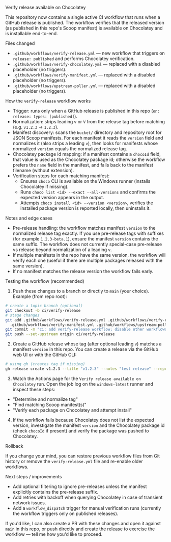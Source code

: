 Verify release available on Chocolatey

This repository now contains a single active CI workflow that runs when a GitHub release is published. The workflow verifies that the released version (as published in this repo's Scoop manifest) is available on Chocolatey and is installable end-to-end.

Files changed

- `.github/workflows/verify-release.yml` — new workflow that triggers on `release: published` and performs Chocolatey verification.
- `.github/workflows/verify-chocolatey.yml` — replaced with a disabled placeholder (no triggers).
- `.github/workflows/verify-manifest.yml` — replaced with a disabled placeholder (no triggers).
- `.github/workflows/upstream-poller.yml` — replaced with a disabled placeholder (no triggers).

How the `verify-release` workflow works

- Trigger: runs only when a GitHub release is published in this repo (`on: release: types: [published]`).
- Normalization: strips leading `v` or `V` from the release tag before matching (e.g. `v1.2.3` -> `1.2.3`).
- Manifest discovery: scans the `bucket/` directory and repository root for JSON Scoop manifests. For each manifest it reads the `version` field and normalizes it (also strips a leading `v`), then looks for manifests whose normalized `version` equals the normalized release tag.
- Chocolatey package id mapping: if a manifest contains a `chocoId` field, that value is used as the Chocolatey package id; otherwise the workflow prefers the `name` field in the manifest, and falls back to the manifest filename (without extension).
- Verification steps for each matching manifest:
  - Ensures `choco` CLI is available on the Windows runner (installs Chocolatey if missing).
  - Runs `choco list <id> --exact --all-versions` and confirms the expected version appears in the output.
  - Attempts `choco install <id> --version <version>`, verifies the installed package version is reported locally, then uninstalls it.

Notes and edge cases

- Pre-release handling: the workflow matches manifest `version` to the normalized release tag exactly. If you use pre-release tags with suffixes (for example `1.2.3-beta.1`), ensure the manifest `version` contains the same suffix. The workflow does not currently special-case pre-release vs release beyond normalization of a leading `v`.
- If multiple manifests in the repo have the same version, the workflow will verify each one (useful if there are multiple packages released with the same version).
- If no manifest matches the release version the workflow fails early.

Testing the workflow (recommended)

1. Push these changes to a branch or directly to `main` (your choice). Example (from repo root):

```bash
# create a topic branch (optional)
git checkout -b ci/verify-release
# stage changes
git add .github/workflows/verify-release.yml .github/workflows/verify-chocolatey.yml \
  .github/workflows/verify-manifest.yml .github/workflows/upstream-poller.yml docs/verify-release.md
git commit -m "ci: add verify-release workflow; disable other workflows"
git push --set-upstream origin ci/verify-release
```

2. Create a GitHub release whose tag (after optional leading `v`) matches a manifest `version` in this repo. You can create a release via the GitHub web UI or with the GitHub CLI:

```bash
# using gh (creates tag if missing)
gh release create v1.2.3 --title "v1.2.3" --notes "test release" --repo gautampachnanda101/scoop-bucket
```

3. Watch the Actions page for the `Verify release available on Chocolatey` run. Open the job log on the `windows-latest` runner and inspect these steps:
- "Determine and normalize tag"
- "Find matching Scoop manifest(s)"
- "Verify each package on Chocolatey and attempt install"

4. If the workflow fails because Chocolatey does not list the expected version, investigate the manifest `version` and the Chocolatey package id (check `chocoId` if present) and verify the package was pushed to Chocolatey.

Rollback

If you change your mind, you can restore previous workflow files from Git history or remove the `verify-release.yml` file and re-enable older workflows.

Next steps / improvements

- Add optional filtering to ignore pre-releases unless the manifest explicitly contains the pre-release suffix.
- Add retries with backoff when querying Chocolatey in case of transient network issues.
- Add a `workflow_dispatch` trigger for manual verification runs (currently the workflow triggers only on published releases).

If you'd like, I can also create a PR with these changes and open it against `main` in this repo, or push directly and create the release to exercise the workflow — tell me how you'd like to proceed.
